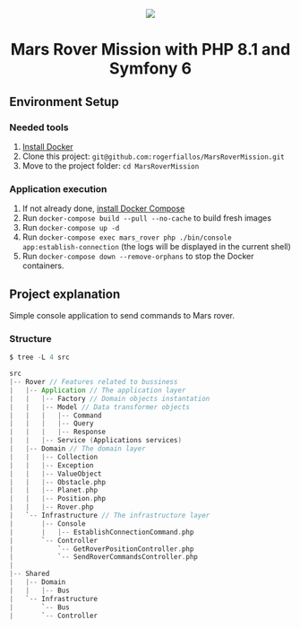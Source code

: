 <p align="center">
  <a href="http://www.intrepidmuseum.org/The-Intrepid-Experience/Past-Exhibitions/Mission-to-Mars-(Mars-Rover-exhibit)/images/mars_banner.aspx?width=676&height=268">
    <img src="http://www.intrepidmuseum.org/The-Intrepid-Experience/Past-Exhibitions/Mission-to-Mars-(Mars-Rover-exhibit)/images/mars_banner.aspx?width=676&height=268"/>
  </a>
</p>

<h1 align="center">
  Mars Rover Mission with PHP 8.1 and Symfony 6
</h1>

## Environment Setup

### Needed tools

1. [Install Docker](https://www.docker.com/get-started)
2. Clone this project: `git@github.com:rogerfiallos/MarsRoverMission.git`
3. Move to the project folder: `cd MarsRoverMission`

### Application execution

1. If not already done, [install Docker Compose](https://docs.docker.com/compose/install/)
2. Run `docker-compose build --pull --no-cache` to build fresh images
3. Run `docker-compose up -d`
3. Run `docker-compose exec mars_rover php ./bin/console app:establish-connection` (the logs will be displayed in the current shell)
5. Run `docker-compose down --remove-orphans` to stop the Docker containers.

## Project explanation

Simple console application to send commands to Mars rover.

### Structure

```scala
$ tree -L 4 src

src
|-- Rover // Features related to bussiness
|   |-- Application // The application layer
|   |   |-- Factory // Domain objects instantation
|   |   |-- Model // Data transformer objects 
|   |   |   |-- Command 
|   |   |   |-- Query 
|   |   |   |-- Response 
|   |   |-- Service (Applications services) 
|   |-- Domain // The domain layer
|   |   |-- Collection 
|   |   |-- Exception 
|   |   |-- ValueObject
|   |   |-- Obstacle.php
|   |   |-- Planet.php 
|   |   |-- Position.php  
|   |   |-- Rover.php  
|   `-- Infrastructure // The infrastructure layer
|       |-- Console
|       |   |-- EstablishConnectionCommand.php
|       `-- Controller
|           `-- GetRoverPositionController.php
|           `-- SendRoverCommandsController.php
|
|-- Shared
|   |-- Domain
|   |   |-- Bus 
|   `-- Infrastructure
|       `-- Bus
|       `-- Controller
```